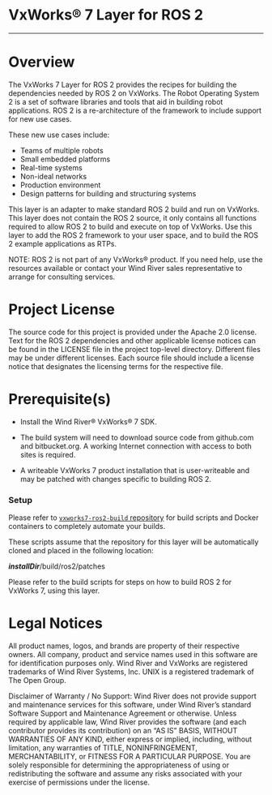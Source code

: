 VxWorks® 7 Layer for ROS 2
===
---

# Overview

The VxWorks 7 Layer for ROS 2 provides the recipes for building the
dependencies needed by ROS 2 on VxWorks.  The Robot Operating System 2 is 
a set of software libraries and tools that aid in building robot 
applications. ROS 2 is a re-architecture of the framework to 
include support for new use cases.

These new use cases include:
* Teams of multiple robots
* Small embedded platforms
* Real-time systems
* Non-ideal networks
* Production environment
* Design patterns for building and structuring systems

This layer is an adapter to make standard ROS 2 build and run on
VxWorks. This layer does not contain the ROS 2 source, it only
contains all functions required to allow ROS 2 to build and execute
on top of VxWorks. Use this layer to add the ROS 2 framework to your 
user space, and to build the ROS 2 example applications as RTPs.

NOTE: ROS 2 is not part of any VxWorks® product. If you need help, 
use the resources available or contact your Wind River sales representative 
to arrange for consulting services.

# Project License

The source code for this project is provided under the Apache 2.0 license. 
Text for the ROS 2 dependencies and other applicable license notices can be found in 
the LICENSE file in the project top-level directory. Different 
files may be under different licenses. Each source file should include a 
license notice that designates the licensing terms for the respective file.

# Prerequisite(s)

* Install the Wind River® VxWorks® 7 SDK.

* The build system will need to download source code from github.com and bitbucket.org.  A
  working Internet connection with access to both sites is required.
* A writeable VxWorks 7 product installation that is user-writeable and may be patched with
  changes specific to building ROS 2.

### Setup

Please refer to [`vxworks7-ros2-build` repository](https://github.com/Wind-River/vxworks7-ros2-build) for build
scripts and Docker containers to completely automate your builds.

These scripts assume that the repository for this layer will be automatically cloned
and placed in the following location:

***installDir***/build/ros2/patches

Please refer to the build scripts for steps on how to build ROS 2 for VxWorks 7, using this
layer.

# Legal Notices

All product names, logos, and brands are property of their respective owners. All company, 
product and service names used in this software are for identification purposes only. 
Wind River and VxWorks are registered trademarks of Wind River Systems, Inc. UNIX is a 
registered trademark of The Open Group.

Disclaimer of Warranty / No Support: Wind River does not provide support 
and maintenance services for this software, under Wind River’s standard 
Software Support and Maintenance Agreement or otherwise. Unless required 
by applicable law, Wind River provides the software (and each contributor 
provides its contribution) on an “AS IS” BASIS, WITHOUT WARRANTIES OF ANY 
KIND, either express or implied, including, without limitation, any warranties 
of TITLE, NONINFRINGEMENT, MERCHANTABILITY, or FITNESS FOR A PARTICULAR 
PURPOSE. You are solely responsible for determining the appropriateness of 
using or redistributing the software and assume any risks associated with 
your exercise of permissions under the license.
